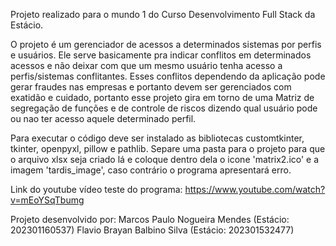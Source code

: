 Projeto realizado para o mundo 1 do Curso Desenvolvimento Full Stack da Estácio.

O projeto é um gerenciador de acessos a determinados sistemas por perfis e usuários. Ele serve basicamente pra indicar conflitos em determinados acessos e não deixar com que um mesmo usuário tenha acesso a perfis/sistemas conflitantes. Esses conflitos dependendo da aplicação pode gerar fraudes nas empresas e portanto devem ser gerenciados com exatidão e cuidado, portanto esse projeto gira em torno de uma Matriz de segregação de funções e de controle de riscos dizendo qual usuário pode ou nao ter acesso aquele determinado perfil.

Para executar o código deve ser instalado as bibliotecas customtkinter, tkinter, openpyxl, pillow e pathlib. Separe uma pasta para o projeto para que o arquivo xlsx seja criado lá e coloque dentro dela o icone 'matrix2.ico' e a imagem 'tardis_image', caso contrário o programa apresentará erro.

Link do youtube vídeo teste do programa: https://www.youtube.com/watch?v=mEoYSqTbumg

Projeto desenvolvido por:
  Marcos Paulo Nogueira Mendes (Estácio: 202301160537)
  Flavio Brayan Balbino Silva (Estácio: 202301532477)
